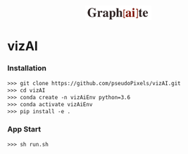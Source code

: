 <p align="center">
  <img src="https://github.com/pseudoPixels/vizAI/blob/master/graphaite/webapp/static/images/logoGraphaite.png" width="30%" title="Graph[ai]te">
</p>

# vizAI

### Installation
```buildoutcfg
>>> git clone https://github.com/pseudoPixels/vizAI.git
>>> cd vizAI
>>> conda create -n vizAiEnv python=3.6
>>> conda activate vizAiEnv
>>> pip install -e .
```

### App Start
```buildoutcfg
>>> sh run.sh
```
